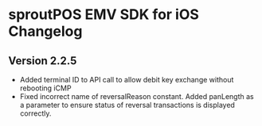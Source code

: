 # sproutPOS EMV SDK for iOS Changelog

## Version 2.2.5

* Added terminal ID to API call to allow debit key exchange without rebooting iCMP
* Fixed incorrect name of reversalReason constant. Added panLength as a parameter to ensure status of reversal transactions is 
 displayed correctly. 
